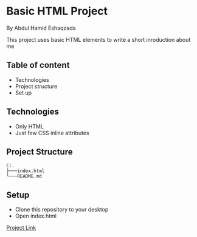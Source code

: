 # Basic HTML Project
By Abdul Hamid Eshaqzada

This project uses basic HTML elements to write a short inroduction about me
## Table of content
- Technologies
- Project structure
- Set up
## Technologies
- Only HTML
- Just few CSS inline attributes
## Project Structure
```
C:.
├───index.html
└───README.md
```

## Setup
- Clone this repository to your desktop
- Open index.html

[Project Link](https://github.com/HamidSirat20/Basic-HTML-project)